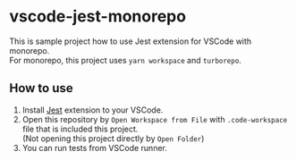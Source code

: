 # vscode-jest-monorepo

This is sample project how to use Jest extension for VSCode with monorepo.  
For monorepo, this project uses `yarn workspace` and `turborepo`.

## How to use

1. Install [Jest](https://marketplace.visualstudio.com/items?itemName=Orta.vscode-jest) extension to your VSCode.  
2. Open this repository by `Open Workspace from File` with `.code-workspace` file that is included this project.  
(Not opening this project directly by `Open Folder`)
3. You can run tests from VSCode runner.